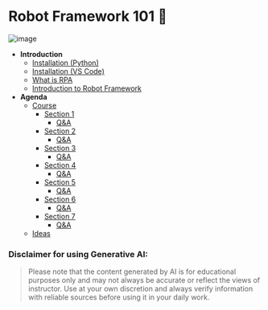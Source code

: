 # Robot Framework 101 🤖

![image](https://theqalead.b-cdn.net/wp-content/uploads/sites/2/2022/10/the-future-of-robot-framework-and-selenium-feature-image-1280x720.png)

- **Introduction**
    - [Installation (Python)](./material/how-to-install-python.md)
    - [Installation (VS Code)](./material/how-to-install-vscode.md)
    - [What is RPA](./material/what-is-rpa.md)
    - [Introduction to Robot Framework](./material/robot-framework-vs-robocorp.md)
- **Agenda**
    - [Course](./material/course-agenda.md)
        - [Section 1](./material/section-one.md)
            - [Q&A](./material/section-one-qa.md)
        - [Section 2](./material/section-two.md)
            - [Q&A](./material/section-two-qa.md)
        - [Section 3](./material/section-three.md)
            - [Q&A](./material/section-three-qa.md)
        - [Section 4](./material/section-four.md)
            - [Q&A](./material/section-four-qa.md)
        - [Section 5](./material/section-five.md)
            - [Q&A](./material/section-five-qa.md)
        - [Section 6](./material/section-six.md)
            - [Q&A](./material/section-six-qa.md)
        - [Section 7](./material/section-seven.md)
            - [Q&A](./material/section-seven-qa.md)  
    - [Ideas](./material/top-ideas.md)

### Disclaimer for using Generative AI:
> Please note that the content generated by AI is for educational purposes only and may not always be accurate or reflect the views of instructor. Use at your own discretion and always verify information with reliable sources before using it in your daily work.
